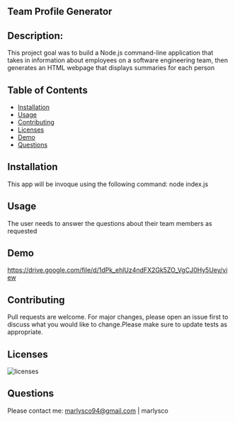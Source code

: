 
 ## Team Profile Generator


 ## Description:
 This project goal was to  build a Node.js command-line application that takes in information about employees on a software engineering team, then generates an HTML webpage that displays summaries for each person

 ## Table of Contents
- [Installation](#Installation)
- [Usage](#Usage) 
- [Contributing](#Contributing)
- [Licenses](#Licenses)
- [Demo](#Demo)
- [Questions](#Questions)

 ## Installation
 This app will be invoque using the following command: 
 node index.js

 ## Usage
 The user needs to answer the questions about their team members as requested

 ## Demo
 https://drive.google.com/file/d/1dPk_ehlUz4ndFX2Gk5ZO_VgCJ0Hy5Uey/view
 
 ## Contributing
 Pull requests are welcome. For major changes, please open an issue first to discuss what you would like to change.Please make sure to update tests as appropriate.

 ## Licenses
 ![licenses](https://img.shields.io/badge/License--green.svg "License Badge")

 ## Questions
 Please contact me:
 marlysco94@gmail.com | marlysco
